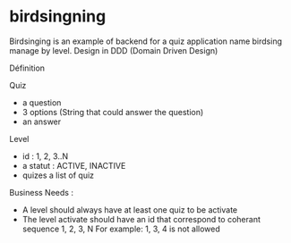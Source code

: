 # birdsingning
Birdsinging is an example of backend for a quiz application name birdsing manage by level. 
Design in DDD (Domain Driven Design) 

Définition

Quiz
- a question 
- 3 options (String that could answer the question)
- an answer 

Level 
- id : 1, 2, 3..N
- a statut : ACTIVE, INACTIVE
- quizes a list of quiz

Business Needs : 
- A level should always have at least one quiz to be activate
- The level activate should have an id that correspond to coherant sequence 1, 2, 3, N 
For example: 1, 3, 4 is not allowed

